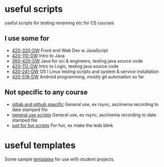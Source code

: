 # useful scripts
useful scripts for testing renaming etc for CS courses

## I use some for

* [420-320-DW](320) Front end Web Dev w JavaScript
* [420-110-DW](110) Intro to Java 
* [360-420-DW](360) Java for sci & engineers, testing java source code
* [420-112-DW](112) Intro to Logic, testing java source code
* [420-241-DW](241) OS I Linux testing scripts and system & service installation
* [420-518-DW](518) Android programming, mostly git automation so far

## Not specific to any course 

* [gitlab and github specific](gitlab-github-scripts) General use, ex rsync, asciinema recording to date stamped file
* [general use scripts](general) General use, ex rsync, asciinema recording to date stamped file
* [just for fun scripts](not-useful) For fun, ex make the leds blink

# useful templates

Some sample [templates](gitRepoTemplates) for use with student projects.
